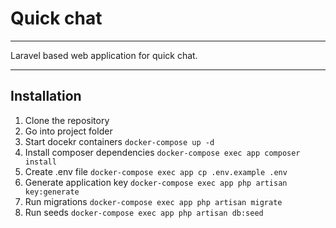     
# Quick chat

---

Laravel based web application for quick chat.

---

## Installation

1. Clone the repository
2. Go into project folder
3. Start docekr containers `docker-compose up -d`
4. Install composer dependencies `docker-compose exec app composer install`
5. Create .env file `docker-compose exec app cp .env.example .env`
6. Generate application key `docker-compose exec app php artisan key:generate`
7. Run migrations `docker-compose exec app php artisan migrate`
8. Run seeds `docker-compose exec app php artisan db:seed`
